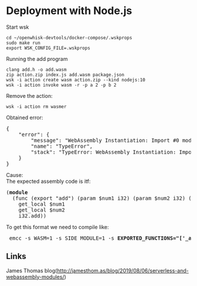 # Deployment with Node.js

Start wsk
```
cd ~/openwhisk-devtools/docker-compose/.wskprops
sudo make run
export WSK_CONFIG_FILE=.wskprops
```

Running the add program
```
clang add.h -o add.wasm
zip action.zip index.js add.wasm package.json
wsk -i action create wasm action.zip --kind nodejs:10
wsk -i action invoke wasm -r -p a 2 -p b 2
```
Remove the action:
```
wsk -i action rm wasmer
```
Obtained error:
<pre>
{
    "error": {
        "message": "WebAssembly Instantiation: Import #0 module=\"wasi_unstable\" error: <b>module is not an object or function</b>",
        "name": "TypeError",
        "stack": "TypeError: WebAssembly Instantiation: Import #0 module=\"wasi_unstable\" error: module is not an object or function"
    }
}
</pre>
Cause:  
The expected assembly code is itf:
<pre>
(<b>module</b>
  (func (export "add") (param $num1 i32) (param $num2 i32) (result i32)
    get_local $num1
    get_local $num2
    i32.add))
</pre>
To get this format we need to compile like:
<pre> emcc -s WASM=1 -s SIDE_MODULE=1 -s <b>EXPORTED_FUNCTIONS="['_add']"</b> -O1 add.c -o add.wasm </pre>



## Links
James Thomas blog(http://jamesthom.as/blog/2019/08/06/serverless-and-webassembly-modules/)

